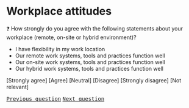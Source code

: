 # Workplace attitudes

:question: How strongly do you agree with the following statements about your workplace (remote, on-site or hybrid environment)?

- I have flexibility in my work location						
- Our remote work systems, tools and practices function well						
- Our on-site work systems, tools and practices function well						
- Our hybrid work systems, tools and practices function well

[Strongly agree] [Agree] [Neutral] [Disagree] [Strongly disagree] [Not relevant]

<kbd>[Previous question](./Ea_4_overall_attitudes.md)</kbd>
<kbd>[Next question](./Ea_6_team_attitudes.md)</kbd>